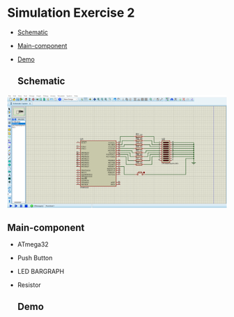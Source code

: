 # Simulation Exercise 2
- [Schematic](#Schematic)
- [Main-component](#Main-component)
- [Demo](#Demo)


  ## Schematic

<img src="https://github.com/HESHAM47GAMAL/Embedded_sysytem_project_learn/blob/main/Interface_P1/2.External%20Interrupts/Proteus_simulation/2.Exercise2/Schematic.png"> 

  ## Main-component

- ATmega32
- Push Button
- LED BARGRAPH 
- Resistor

  ## Demo
  
